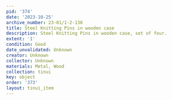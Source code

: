 ```yaml
---
pid: '374'
date: '2023-10-25'
archive_number: 23-01/1-2-130
title: Steel Knitting Pins in wooden case
description: Steel Knitting Pins in wooden case, set of four.
extent: '1'
condition: Good
date_unvalidated: Unknown
creator: Unknown
collector: Unknown
materials: Metal, Wood
collection: tinui
key: object
order: '373'
layout: tinui_item
---
```


